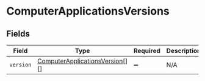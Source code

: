 # ComputerApplicationsVersions


## Fields

| Field                                                                                 | Type                                                                                  | Required                                                                              | Description                                                                           |
| ------------------------------------------------------------------------------------- | ------------------------------------------------------------------------------------- | ------------------------------------------------------------------------------------- | ------------------------------------------------------------------------------------- |
| `version`                                                                             | [ComputerApplicationsVersion](../../models/shared/computerapplicationsversion.md)[][] | :heavy_minus_sign:                                                                    | N/A                                                                                   |
